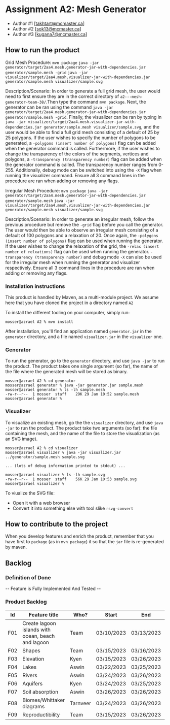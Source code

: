 # Assignment A2: Mesh Generator

  - Author #1 [takhtart@mcmaster.ca]
  - Author #2 [sok13@mcmaster.ca]
  - Author #3 [kugana7@mcmaster.ca]

## How to run the product

Grid Mesh Procedure:
`mvn package`
`java -jar generator/target/2aa4.mesh.generator-jar-with-dependencies.jar generator/sample.mesh -grid`
`java -jar visualizer/target/2aa4.mesh.visualizer-jar-with-dependencies.jar generator/sample.mesh visualizer/sample.svg`

Description/Scenario:
In order to generate a full grid mesh, the user would need to first ensure they are in the correct directory of `a2---mesh-generator-team-38/`.Then type the command `mvn package`. Next, the generator can be ran using the command `java -jar generator/target/2aa4.mesh.generator-jar-with-dependencies.jar generator/sample.mesh -grid`. Finally, the visualizer can be ran by typing in `java -jar visualizer/target/2aa4.mesh.visualizer-jar-with-dependencies.jar generator/sample.mesh visualizer/sample.svg`, and the user would be able to find a full grid mesh consisting of a default of 25 by 25 polygons. If the user wishes to specify the number of polygons to be generated, a `-polygons (insert number of polygons)` flag can be added when the generator command is called. Furthermore, if the user wishes to change the transparency of the colors of the segments, vertices and polygons, a `-transparency (transparency number)` flag can be added when the generator command is called. The transparency number ranges from 0-255. Additionally, debug mode can be switched into using the `-X` flag when running the visualizer command. Ensure all 3 command lines in the procedure are ran when adding or removing any flags.

Irregular Mesh Procedure:
`mvn package`
`java -jar generator/target/2aa4.mesh.generator-jar-with-dependencies.jar generator/sample.mesh`
`java -jar visualizer/target/2aa4.mesh.visualizer-jar-with-dependencies.jar generator/sample.mesh visualizer/sample.svg`

Description/Scenario:
In order to generate an irregular mesh, follow the previous procedure but remove the `-grid` flag before you call the generator. The user would then be able to observe an irregular mesh consisting of a default of 100 polygons and a relaxation of 20. Once again, the `-polygons (insert number of polygons)` flag can be used when running the generator. If the user wishes to change the relaxation of the grid, the `-relax (insert number of relxations)` flag can be used when running the generator. `-transparency (transparency number)` and debug mode `-X` can also be used for the irregular mesh when running the generator and visualizer respectively. Ensure all 3 command lines in the procedure are ran when adding or removing any flags.

### Installation instructions

This product is handled by Maven, as a multi-module project. We assume here that you have cloned the project in a directory named `A2`

To install the different tooling on your computer, simply run:

```
mosser@azrael A2 % mvn install
```

After installation, you'll find an application named `generator.jar` in the `generator` directory, and a file named `visualizer.jar` in the `visualizer` one. 

### Generator

To run the generator, go to the `generator` directory, and use `java -jar` to run the product. The product takes one single argument (so far), the name of the file where the generated mesh will be stored as binary.

```
mosser@azrael A2 % cd generator 
mosser@azrael generator % java -jar generator.jar sample.mesh
mosser@azrael generator % ls -lh sample.mesh
-rw-r--r--  1 mosser  staff    29K 29 Jan 10:52 sample.mesh
mosser@azrael generator % 
```

### Visualizer

To visualize an existing mesh, go the the `visualizer` directory, and use `java -jar` to run the product. The product take two arguments (so far): the file containing the mesh, and the name of the file to store the visualization (as an SVG image).

```
mosser@azrael A2 % cd visualizer 
mosser@azrael visualizer % java -jar visualizer.jar ../generator/sample.mesh sample.svg

... (lots of debug information printed to stdout) ...

mosser@azrael visualizer % ls -lh sample.svg
-rw-r--r--  1 mosser  staff    56K 29 Jan 10:53 sample.svg
mosser@azrael visualizer %
```
To viualize the SVG file:

  - Open it with a web browser
  - Convert it into something else with tool slike `rsvg-convert`

## How to contribute to the project

When you develop features and enrich the product, remember that you have first to `package` (as in `mvn package`) it so that the `jar` file is re-generated by maven.

## Backlog

### Definition of Done

-- Feature is Fully Implemented And Tested --

### Product Backlog

| Id | Feature title | Who? | Start | End | Status |
|:--:|---------------|------|-------|-----|--------|
| F01 | Create lagoon islands with ocean, beach and lagoon | Team | 03/10/2023 | 03/13/2023 | D | 
| F02 | Shapes | Team | 03/15/2023 | 03/16/2023 | D | 
| F03 | Elevation | Kyen | 03/15/2023 | 03/26/2023 | D |
| F04 | Lakes | Aswin | 03/22/2023 | 03/25/2023 | D |
| F05 | Rivers | Aswin | 03/24/2023 | 03/26/2023 | D | 
| F06 | Aquifers | Kyen | 03/24/2023 | 03/25/2023 | D | 
| F07 | Soil absorption | Aswin | 03/26/2023 | 03/26/2023 | D |
| F08 | Biomes/Whittaker diagrams | Tarnveer | 03/24/2023 | 03/26/2023 | D |
| F09 | Reproductibility | Team | 03/15/2023 | 03/26/2023 | D | 



